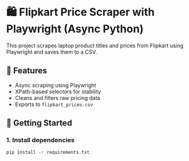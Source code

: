# 🛍️ Flipkart Price Scraper with Playwright (Async Python)

This project scrapes laptop product titles and prices from Flipkart using Playwright and saves them to a CSV.

## 🔧 Features
- Async scraping using Playwright
- XPath-based selectors for stability
- Cleans and filters raw pricing data
- Exports to `flipkart_prices.csv`

## 🚀 Getting Started

### 1. Install dependencies
```bash
pip install -r requirements.txt
